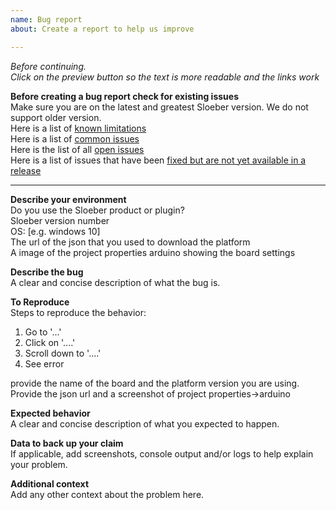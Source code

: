 ```yaml
---
name: Bug report   
about: Create a report to help us improve   

---
```


_Before continuing._   
_Click on the preview button so the text is more readable and the links work_


**Before creating a bug report check for existing issues**  
Make sure you are on the latest and greatest Sloeber version. We do not support older version.  
Here is a list of [known limitations](https://github.com/Sloeber/arduino-eclipse-plugin/issues?q=is%3Aissue++label%3A%22status%3A+known+limitation%22+)   
Here is a list of [common issues ](https://github.com/Sloeber/arduino-eclipse-plugin/issues?q=is%3Aissue+label%3A%22Hot+issue%22+)   
Here is the list of all [open issues](https://github.com/Sloeber/arduino-eclipse-plugin/issues?q=is%3Aissue+is%3Aopen)  
Here is a list of issues that have been [fixed but are not yet available in a release](https://github.com/Sloeber/arduino-eclipse-plugin/issues?q=label%3A%22status%3A+fixed+in+nightly%22+)  

---

**Describe your environment**   
Do you use the Sloeber product or plugin?   
Sloeber version number  
OS: [e.g. windows 10]   
The url of the json that you used to download the platform  
A image of the project properties arduino showing the board settings   

**Describe the bug**   
A clear and concise description of what the bug is.

**To Reproduce**   
Steps to reproduce the behavior:   
1. Go to '...'
2. Click on '....'
3. Scroll down to '....'
4. See error

provide the name of the board and the platform version you are using.  
Provide the json url and a screenshot of project properties->arduino  


**Expected behavior**   
A clear and concise description of what you expected to happen.  

**Data to back up your claim**   
If applicable, add screenshots, console output and/or logs to help explain your problem.   


**Additional context**   
Add any other context about the problem here.  
